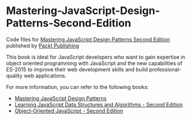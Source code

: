 # Mastering-JavaScript-Design-Patterns-Second-Edition
Code files for [Mastering JavaScript Design Patterns Second Edition](https://www.packtpub.com/web-development/mastering-javascript-design-patterns-second-edition?utm_source=GitHub&utm_medium=repo&utm_campaign=9781785882166) published by [Packt Publishing](https://www.packtpub.com/)


This book is ideal for JavaScript developers who want to gain expertise in object oriented programming with JavaScript and the new capabilities of ES-2015 to improve their web development skills and build professional-quality web applications.


For more information, you can refer to the following books:
* [Mastering JavaScript Design Patterns](https://www.packtpub.com/application-development/mastering-javascript-design-patterns?utm_source=GitHub&utm_medium=repo&utm_campaign=9781783987986)
* [Learning JavaScript Data Structures and Algorithms - Second Edition](https://www.packtpub.com/web-development/learning-javascript-data-structures-and-algorithms-second-edition?utm_source=GitHub&utm_medium=repo&utm_campaign=9781785285493)
* [Object-Oriented JavaScript - Second Edition](https://www.packtpub.com/web-development/object-oriented-javascript-second-edition?utm_source=GitHub&utm_medium=repo&utm_campaign=9781849693127)
